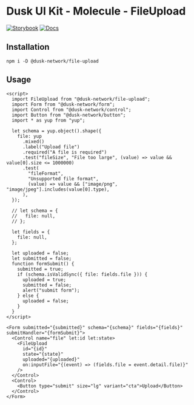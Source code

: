 # Dusk UI Kit - Molecule - FileUpload

[![Storybook](https://img.shields.io/badge/Storybook-Component_Playground-%23FF4785?style=flat&logo=storybook)](https://dusk-network.github.io/dusk-ui-kit/?path=/story/components-atoms-file-upload)
[![Docs](https://img.shields.io/badge/Documentation-%235E35CF?style=flat)](https://dusk-network.github.io/dusk-ui-kit/docs/components/atoms/file-upload)

## Installation

```
npm i -D @dusk-network/file-upload
```

## Usage

<!-- MARKDOWN-AUTO-DOCS:START (CODE:src=../../../examples/src/molecules/file-upload/FileUpload_01.svelte) -->
<!-- The below code snippet is automatically added from ../../../examples/src/molecules/file-upload/FileUpload_01.svelte -->
```svelte
<script>
  import FileUpload from "@dusk-network/file-upload";
  import Form from "@dusk-network/form";
  import Control from "@dusk-network/control";
  import Button from "@dusk-network/button";
  import * as yup from "yup";

  let schema = yup.object().shape({
    file: yup
      .mixed()
      .label("Upload file")
      .required("A file is required")
      .test("fileSize", "File too large", (value) => value && value[0].size <= 1000000)
      .test(
        "fileFormat",
        "Unsupported file format",
        (value) => value && ["image/png", "image/jpeg"].includes(value[0].type),
      ),
  });

  // let schema = {
  //   file: null,
  // };

  let fields = {
    file: null,
  };

  let uploaded = false;
  let submitted = false;
  function formSubmit() {
    submitted = true;
    if (schema.isValidSync({ file: fields.file })) {
      uploaded = true;
      submitted = false;
      alert("submit form");
    } else {
      uploaded = false;
    }
  }
</script>

<Form submitted="{submitted}" schema="{schema}" fields="{fields}" submitHandler="{formSubmit}">
  <Control name="file" let:id let:state>
    <FileUpload
      id="{id}"
      state="{state}"
      uploaded="{uploaded}"
      on:inputFile="{(event) => (fields.file = event.detail.file)}"
    />
  </Control>
  <Control>
    <Button type="submit" size="lg" variant="cta">Upload</Button>
  </Control>
</Form>
```
<!-- MARKDOWN-AUTO-DOCS:END -->
